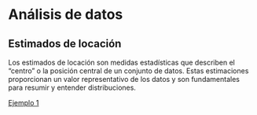 # Análisis de datos

## Estimados de locación

Los estimados de locación son medidas estadísticas que describen el “centro” o la posición central de un conjunto de datos. Estas estimaciones proporcionan un valor representativo de los datos y son fundamentales para resumir y entender distribuciones.

[Ejemplo 1]()